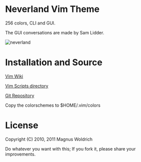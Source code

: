 Neverland Vim Theme
====================

256 colors, CLI and GUI.

The GUI conversations are made by Sam Lidder.

![neverland](http://devel.japh.se/neverland-vim-theme/neverland.png)

Installation and Source
============

[Vim Wiki](http://vim.wikia.com/wiki/Neverland_Vim_Theme "Vim Wiki")

[Vim Scripts directory](http://www.vim.org/scripts/script.php?script_id=3397 "Vim Script directory")

[Git Repository](http://github.com/trapd00r/neverland-vim-theme "Git Repository")

Copy the colorschemes to $HOME/.vim/colors

License
=======
Copyright (C) 2010, 2011 Magnus Woldrich

Do whatever you want with this; If you fork it, please share your improvements.
